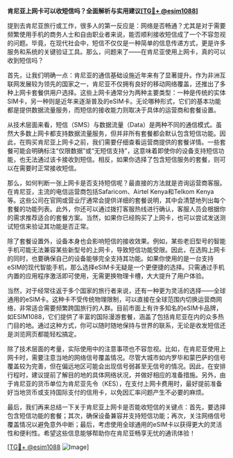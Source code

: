 **肯尼亚上网卡可以收短信吗？全面解析与实用建议[[TG💪+ @esim1088](https://t.me/s/esim1088)]**

提到去肯尼亚旅行或工作，很多人的第一反应是：网络是否畅通？尤其是对于需要频繁使用手机的商务人士和自由职业者来说，能否顺利接收短信成了一个不容忽视的问题。毕竟，在现代社会中，短信不仅仅是一种简单的信息传递方式，更是许多服务和系统的关键验证工具。那么，问题来了——在肯尼亚使用上网卡，真的可以收到短信吗？

首先，让我们明确一点：肯尼亚的通信基础设施近年来有了显著提升。作为非洲互联网发展较为领先的国家之一，肯尼亚不仅拥有良好的移动网络覆盖，还推出了多种上网卡套餐供用户选择。这些上网卡通常分为两种主要类型：一种是传统的实体SIM卡，另一种则是近年来逐渐普及的eSIM卡。无论哪种形式，它们的基本功能都是提供数据流量服务，而短信的接收能力则取决于具体的运营商和套餐设置。

从技术层面来看，短信（SMS）与数据流量（Data）是两种不同的通信模式。虽然大多数上网卡都支持数据流量服务，但并非所有套餐都会默认包含短信功能。因此，在购买肯尼亚上网卡之前，我们需要仔细查看运营商提供的套餐详情。一些套餐可能会明确标注“仅限数据”或“无短信支持”，这意味着即使你的设备支持短信功能，也无法通过该卡接收到短信。相反，如果你选择了包含短信服务的套餐，则可以在需要时正常接收短信。

那么，如何判断一张上网卡是否支持短信呢？最直接的方法就是咨询运营商客服。在肯尼亚，主流的电信运营商包括Safaricom、Airtel Kenya和Telkom Kenya等。这些公司在官网或营业厅通常会提供详细的套餐说明，其中会清楚地列出每个套餐的功能列表。此外，你还可以通过拨打客服热线进行确认，客服人员会根据你的需求推荐适合的套餐方案。当然，如果你已经购买了上网卡，也可以尝试发送测试短信来验证其功能是否正常。

除了套餐设置外，设备本身也会影响短信的接收效果。例如，某些老旧型号的智能手机可能无法兼容某些新型号的上网卡，导致短信功能受限。因此，在选购上网卡的同时，也要确保自己的设备能够完全支持其功能。如果你使用的是一台支持eSIM的现代智能手机，那么选择eSIM卡无疑是一个更便捷的选择。只需通过手机内置的应用程序激活即可使用，无需更换物理卡槽，大大提升了用户体验。

当然，对于经常往返于多个国家的旅行者来说，还有一种更为灵活的选择——全球通用的eSIM卡。这种卡不受传统物理限制，可以直接在全球范围内切换运营商网络，非常适合需要频繁跨国旅行的人群。目前市面上有许多知名的eSIM卡品牌，如ESIM1088，它们提供了丰富的国际漫游套餐，涵盖了包括肯尼亚在内的众多热门目的地。通过这种方式，你可以随时随地保持与世界的联系，无论是收发短信还是浏览网页都能轻松搞定。

除了技术层面的考量，实际使用中的注意事项也不容忽视。比如，在肯尼亚使用上网卡时，需要注意当地的网络信号覆盖情况。尽管大城市如内罗毕和蒙巴萨的信号覆盖较为完善，但在偏远地区可能会出现信号弱甚至无信号的情况。因此，在安排行程时，建议提前了解目的地的具体网络状况，并做好相应的准备措施。另外，由于肯尼亚的货币单位为肯尼亚先令（KES），在支付上网卡费用时，最好提前准备好当地货币或支持国际支付的信用卡，以免因汇率问题产生不必要的麻烦。

最后，我们再来总结一下关于肯尼亚上网卡是否能收短信的关键点：首先，要选择包含短信功能的套餐；其次，确保设备兼容并支持短信功能；再次，关注网络信号覆盖情况以避免意外中断；最后，考虑使用全球通用的eSIM卡以获得更大的灵活性和便利性。希望这些信息能够帮助你在肯尼亚畅享无忧的通讯体验！

[[TG💪+ @esim1088](https://t.me/s/esim1088) ![Image](https://i.postimg.cc/4NQfJmqS/Snipaste-2025-05-13-00-14-12.png)]